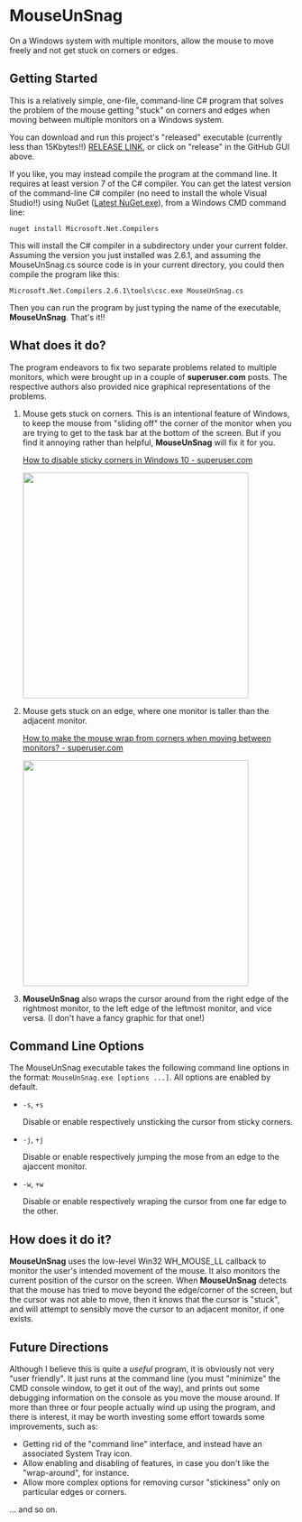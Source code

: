 # MouseUnSnag
On a Windows system with multiple monitors, allow the mouse to move freely and not get stuck on corners or edges.

## Getting Started
This is a relatively simple, one-file, command-line C# program that solves the problem of the mouse getting "stuck" on corners and edges when moving between multiple monitors on a Windows system.

You can download and run this project's "released" executable (currently less than 15Kbytes!!)  [RELEASE LINK](https://github.com/dale-roberts/MouseUnSnag/releases), or click on "release" in the GitHub GUI above.

If you like, you may instead compile the program at the command line. It requires at least version 7 of the C# compiler. You can get the latest version of the command-line C# compiler (no need to install the whole Visual Studio!!) using NuGet ([Latest NuGet.exe](https://dist.nuget.org/win-x86-commandline/latest/nuget.exe)), from a Windows CMD command line:
```
nuget install Microsoft.Net.Compilers
```
This will install the C# compiler in a subdirectory under your current folder. Assuming the version you just installed was 2.6.1, and assuming the MouseUnSnag.cs source code is in your current directory, you could then compile the program like this:
```
Microsoft.Net.Compilers.2.6.1\tools\csc.exe MouseUnSnag.cs
```
Then you can run the program by just typing the name of the executable, **MouseUnSnag**. That's it!!

## What does it do?
The program endeavors to fix two separate problems related to multiple monitors, which were brought up in a couple of **superuser.com** posts. The respective authors also provided nice graphical representations of the problems.

1. Mouse gets stuck on corners. This is an intentional feature of Windows, to keep the mouse from "sliding off" the corner of the monitor when you are trying to get to the task bar at the bottom of the screen. But if you find it annoying rather than helpful, **MouseUnSnag** will fix it for you.

   [How to disable sticky corners in Windows 10 - superuser.com](https://superuser.com/questions/947817/how-to-disable-sticky-corners-in-windows-10)

   <img src=https://i.stack.imgur.com/RxDz4.png width="400"/>

2. Mouse gets stuck on an edge, where one monitor is taller than the adjacent monitor.

   [How to make the mouse wrap from corners when moving between monitors? - superuser.com](https://superuser.com/questions/865469/how-to-make-the-mouse-wrap-from-corners-when-moving-between-monitors)

   <img src=https://i.stack.imgur.com/5Rlji.png width="400"/>

3. **MouseUnSnag** also wraps the cursor around from the right edge of the rightmost monitor, to the left edge of the leftmost monitor, and vice versa. (I don't have a fancy graphic for that one!)

## Command Line Options

The MouseUnSnag executable takes the following command line options in the format: `MouseUnSnag.exe [options ...]`. All options are enabled by default.

* `-s`, `+s`

  Disable or enable respectively unsticking the cursor from sticky corners.

* `-j`, `+j`

  Disable or enable respectively jumping the mose from an edge to the ajaccent monitor.

* `-w`, `+w`

  Disable or enable respectively wraping the cursor from one far edge to the other.

## How does it do it?
**MouseUnSnag** uses the low-level Win32 WH_MOUSE_LL callback to monitor the user's intended movement of the mouse. It also monitors the current position of the cursor on the screen. When **MouseUnSnag** detects that the mouse has tried to move beyond the edge/corner of the screen, but the cursor was not able to move, then it knows that the cursor is "stuck", and will attempt to sensibly move the cursor to an adjacent monitor, if one exists.

## Future Directions
Although I believe this is quite a *useful* program, it is obviously not very "user friendly". It just runs at the command line (you must "minimize" the CMD console window, to get it out of the way), and prints out some debugging information on the console as you move the mouse around. If more than three or four people actually wind up using the program, and there is interest, it may be worth investing some effort towards some improvements, such as:
* Getting rid of the "command line" interface, and instead have an associated System Tray icon.
* Allow enabling and disabling of features, in case you don't like the "wrap-around", for instance.
* Allow more complex options for removing cursor "stickiness" only on particular edges or corners.

... and so on.
